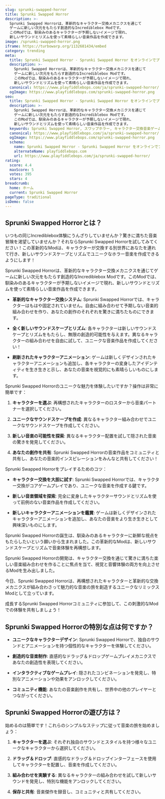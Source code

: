 ```yaml
---
slug: sprunki-swapped-horror
title: Sprunki Swapped Horror
description: >-
  Sprunki Swapped Horrorは、革新的なキャラクター交換メカニクスを通じて
  ゲームに新しい次元をもたらす創造的なIncrediblebox Modです。
  このModでは、馴染みのあるキャラクターが予期しないイメージで現れ、
  新しいサウンドとリズムを使って素晴らしい音楽作品を作成できます。
image: /sprunki-swapped-horror.png
iframe: https://turbowarp.org/1132681434/embed
category: trending
meta:
  title: Sprunki Swapped Horror - Sprunki Swapped Horror をオンラインでプレイ
  description: >-
    Sprunki Swapped Horrorは、革新的なキャラクター交換メカニクスを通じて
    ゲームに新しい次元をもたらす創造的なIncrediblebox Modです。
    このModでは、馴染みのあるキャラクターが予期しないイメージで現れ、
    新しいサウンドとリズムを使って素晴らしい音楽作品を作成できます。
  canonical: https://www.playfiddlebops.com/ja/sprunki-swapped-horror/
  ogImage: https://www.playfiddlebops.com/sprunki-swapped-horror.png
seo:
  title: Sprunki Swapped Horror - Sprunki Swapped Horror をオンラインでプレイ
  description: >-
    Sprunki Swapped Horrorは、革新的なキャラクター交換メカニクスを通じて
    ゲームに新しい次元をもたらす創造的なIncrediblebox Modです。
    このModでは、馴染みのあるキャラクターが予期しないイメージで現れ、
    新しいサウンドとリズムを使って素晴らしい音楽作品を作成できます。
  keywords: Sprunki Swapped Horror, スワップホラー, キャラクター交換音楽ゲーム
  canonical: https://www.playfiddlebops.com/ja/sprunki-swapped-horror/
  ogImage: https://www.playfiddlebops.com/sprunki-swapped-horror.png
  schema:
    name: Sprunki Swapped Horror - Sprunki Swapped Horror をオンラインでプレイ
    alternateName: playfiddlebops.com
    url: https://www.playfiddlebops.com/ja/sprunki-swapped-horror/
rating:
  score: 4.4
  maxScore: 5
  votes: 395
  stars: 4
breadcrumb:
  home: ホーム
  current: Sprunki Swapped Horror
pageType: traditional
isDemo: false
---
```


## Sprunki Swapped Horrorとは？

いつもの同じIncrediblebox体験にうんざりしていませんか？驚きに満ちた音楽冒険を渇望していませんか？それならSprunki Swapped Horrorを試してみてください！この革新的なModは、キャラクターが交換する別世界にあなたを連れて行き、新しいサウンドスケープとリズムでユニークなホラー音楽を作成できるようにします！

Sprunki Swapped Horrorは、革新的なキャラクター交換メカニクスを通じてゲームに新しい次元をもたらす創造的なIncrediblebox Modです。このModでは、馴染みのあるキャラクターが予期しないイメージで現れ、新しいサウンドとリズムを使って素晴らしい音楽作品を作成できます。

- **革新的なキャラクター交換システム**: Sprunki Swapped Horrorでは、キャラクターはもはや固定されていません。自由に組み合わせて予期しない音楽的組み合わせを作り、あなたの創作のそれぞれを驚きに満ちたものにできます。

- **全く新しいサウンドスケープとリズム**: 各キャラクターは新しいサウンドスケープとリズムをもたらし、無限の創造的可能性を与えます。異なるキャラクターの組み合わせを自由に試して、ユニークな音楽作品を作成してください！

- **刷新されたキャラクターアニメーション**: ゲームは新しくデザインされたキャラクターアニメーションも追加し、各キャラクターの変身したアイデンティティを生き生きと示し、あなたの音楽を視覚的にも素晴らしいものにします。

Sprunki Swapped Horrorのユニークな魅力を体験したいですか？操作は非常に簡単です：

1. **キャラクターを選ぶ**: 再構想されたキャラクターのロスターから音楽パートナーを選択してください。

2. **ユニークなサウンドスケープを作成**: 異なるキャラクター組み合わせでユニークなサウンドスケープを作成してください。

3. **新しい音楽の可能性を探索**: 異なるキャラクター配置を試して隠された音楽の驚きを発見してください。

4. **あなたの創作を共有**: Sprunki Swapped Horrorの音楽作品をコミュニティと共有し、あなたの音楽的インスピレーションをみんなと共有してください！

Sprunki Swapped Horrorをプレイするためのコツ：

- **キャラクター交換を大胆に試す**: Sprunki Swapped Horrorでは、キャラクター交換がコアゲームプレイであり、ユニークな音楽を作成する鍵です。

- **新しい音楽領域を探索**: 完全に変身したキャラクターサウンドとリズムを使って前例のない音楽作品を作成してください。

- **新しいキャラクターアニメーションを鑑賞**: ゲームは新しくデザインされたキャラクターアニメーションを追加し、あなたの音楽をより生き生きとして興味深いものにします。

Sprunki Swapped Horrorの誕生は、馴染みのあるキャラクターに新鮮な視点をもたらしたいという願いから生まれました。この革新的なModは、新しいサウンドスケープとリズムで音楽体験を再構想します。

Sprunki Swapped Horrorの開発は、キャラクター交換を通じて驚きに満ちた楽しい音楽組み合わせを作ることに焦点を当て、視覚と音響体験の両方を向上させるModを生み出しました。

今日、Sprunki Swapped Horrorは、再構想されたキャラクターと革新的な交換メカニクスが組み合わさって魅力的な音楽の旅を創造するユニークなリミックスModとして立っています。

成長するSprunki Swapped Horrorコミュニティに参加して、この刺激的なModでの体験を共有しましょう！

## Sprunki Swapped Horrorの特別な点は何ですか？

- **ユニークなキャラクターデザイン**: Sprunki Swapped Horrorで、独自のサウンドとアニメーションを持つ個性的なキャラクターを体験してください。

- **創造的な音楽制作**: 直感的なドラッグ＆ドロップゲームプレイメカニクスであなたの創造性を表現してください。

- **インタラクティブなゲームプレイ**: 隠されたコンビネーションを発見し、特別なアニメーションや効果をアンロックしてください。

- **コミュニティ機能**: あなたの音楽創作を共有し、世界中の他のプレイヤーとつながってください。

## Sprunki Swapped Horrorの遊び方は？

始めるのは簡単です！これらのシンプルなステップに従って音楽の旅を始めましょう：

1. **キャラクターを選ぶ**: それぞれ独自のサウンドとスタイルを持つ様々なユニークなキャラクターから選択してください。

2. **ドラッグ＆ドロップ**: 直感的なドラッグ＆ドロップインターフェースを使用してキャラクターを配置し、音楽を作成してください。

3. **組み合わせを実験する**: 異なるキャラクターの組み合わせを試して新しいサウンドを発見し、特別な機能をアンロックしてください。

4. **保存と共有**: 音楽傑作を録音し、コミュニティと共有してください。